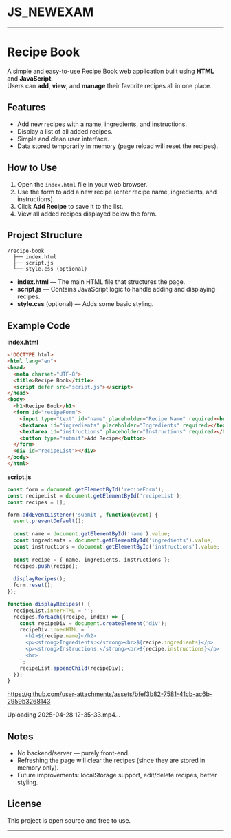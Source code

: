 # JS_NEWEXAM


---

# Recipe Book

A simple and easy-to-use Recipe Book web application built using **HTML** and **JavaScript**.  
Users can **add**, **view**, and **manage** their favorite recipes all in one place.

## Features

- Add new recipes with a name, ingredients, and instructions.
- Display a list of all added recipes.
- Simple and clean user interface.
- Data stored temporarily in memory (page reload will reset the recipes).

## How to Use

1. Open the `index.html` file in your web browser.
2. Use the form to add a new recipe (enter recipe name, ingredients, and instructions).
3. Click **Add Recipe** to save it to the list.
4. View all added recipes displayed below the form.

## Project Structure

```
/recipe-book
  ├── index.html
  ├── script.js
  └── style.css (optional)
```

- **index.html** — The main HTML file that structures the page.
- **script.js** — Contains JavaScript logic to handle adding and displaying recipes.
- **style.css** (optional) — Adds some basic styling.

## Example Code

**index.html**
```html
<!DOCTYPE html>
<html lang="en">
<head>
  <meta charset="UTF-8">
  <title>Recipe Book</title>
  <script defer src="script.js"></script>
</head>
<body>
  <h1>Recipe Book</h1>
  <form id="recipeForm">
    <input type="text" id="name" placeholder="Recipe Name" required><br>
    <textarea id="ingredients" placeholder="Ingredients" required></textarea><br>
    <textarea id="instructions" placeholder="Instructions" required></textarea><br>
    <button type="submit">Add Recipe</button>
  </form>
  <div id="recipeList"></div>
</body>
</html>
```

**script.js**
```javascript
const form = document.getElementById('recipeForm');
const recipeList = document.getElementById('recipeList');
const recipes = [];

form.addEventListener('submit', function(event) {
  event.preventDefault();
  
  const name = document.getElementById('name').value;
  const ingredients = document.getElementById('ingredients').value;
  const instructions = document.getElementById('instructions').value;
  
  const recipe = { name, ingredients, instructions };
  recipes.push(recipe);
  
  displayRecipes();
  form.reset();
});

function displayRecipes() {
  recipeList.innerHTML = '';
  recipes.forEach((recipe, index) => {
    const recipeDiv = document.createElement('div');
    recipeDiv.innerHTML = `
      <h2>${recipe.name}</h2>
      <p><strong>Ingredients:</strong><br>${recipe.ingredients}</p>
      <p><strong>Instructions:</strong><br>${recipe.instructions}</p>
      <hr>
    `;
    recipeList.appendChild(recipeDiv);
  });
}
```



https://github.com/user-attachments/assets/bfef3b82-7581-41cb-ac6b-2959b3268143


Uploading 2025-04-28 12-35-33.mp4…


## Notes

- No backend/server — purely front-end.
- Refreshing the page will clear the recipes (since they are stored in memory only).
- Future improvements: localStorage support, edit/delete recipes, better styling.

## License

This project is open source and free to use.

---

